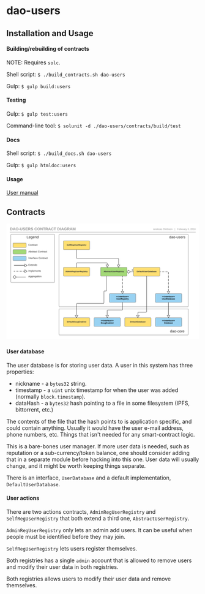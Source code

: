 # dao-users

## Installation and Usage

#### Building/rebuilding of contracts

NOTE: Requires `solc`.

Shell script: `$ ./build_contracts.sh dao-users`

Gulp: `$ gulp build:users`

#### Testing

Gulp: `$ gulp test:users` 

Command-line tool: `$ solunit -d ./dao-users/contracts/build/test`

#### Docs

Shell script: `$ ./build_docs.sh dao-users`

Gulp: `$ gulp htmldoc:users`

#### Usage

[User manual](https://github.com/smartcontractproduction/dao/blob/master/docs/Manual.md)

## Contracts

![DaoUsersContracts](../docs/images/dao-users-contracts.png)

#### User database

The user database is for storing user data. A user in this system has three properties:

* nickname - a `bytes32` string.
* timestamp - a `uint` unix timestamp for when the user was added (normally `block.timestamp`).
* dataHash - a `bytes32` hash pointing to a file in some filesystem (IPFS, bittorrent, etc.)

The contents of the file that the hash points to is application specific, and could contain anything. Usually it would have the user e-mail address, phone numbers, etc. Things that isn't needed for any smart-contract logic.

This is a bare-bones user manager. If more user data is needed, such as reputation or a sub-currency/token balance, one should consider adding that in a separate module before hacking into this one. User data will usually change, and it might be worth keeping things separate.

There is an interface, `UserDatabase` and a default implementation, `DefaultUserDatabase`.

#### User actions

There are two actions contracts, `AdminRegUserRegistry` and `SelfRegUserRegistry` that both extend a third one, `AbstractUserRegistry`.

`AdminRegUserRegistry` only lets an admin add users. It can be useful when people must be identified before they may join.

`SelfRegUserRegistry` lets users register themselves.

Both registries has a single `admin` account that is allowed to remove users and modify their user data in both registries.

Both registries allows users to modify their user data and remove themselves.